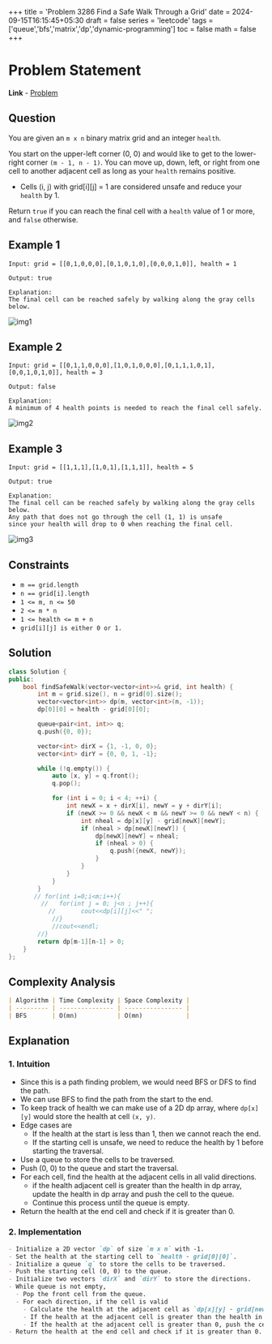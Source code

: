 +++
title = 'Problem 3286 Find a Safe Walk Through a Grid'
date = 2024-09-15T16:15:45+05:30
draft = false
series = 'leetcode'
tags =['queue','bfs','matrix','dp','dynamic-programming']
toc = false
math = false
+++

# Problem Statement

**Link** - [Problem ](https://leetcode.com/problems/find-a-safe-walk-through-a-grid/description/)

## Question

You are given an `m x n` binary matrix grid and an integer `health`.

You start on the upper-left corner (0, 0) and would like to get to the lower-right corner `(m - 1, n - 1)`.
You can move up, down, left, or right from one cell to another adjacent cell as long as your `health` remains positive.

- Cells (i, j) with grid[i][j] = 1 are considered unsafe and reduce your `health` by 1.

Return `true` if you can reach the final cell with a `health` value of 1 or more, and `false` otherwise.

## Example 1

```
Input: grid = [[0,1,0,0,0],[0,1,0,1,0],[0,0,0,1,0]], health = 1

Output: true

Explanation:
The final cell can be reached safely by walking along the gray cells below.
```

![img1](https://assets.leetcode.com/uploads/2024/08/04/3868_examples_1drawio.png)

## Example 2

```
Input: grid = [[0,1,1,0,0,0],[1,0,1,0,0,0],[0,1,1,1,0,1],[0,0,1,0,1,0]], health = 3

Output: false

Explanation:
A minimum of 4 health points is needed to reach the final cell safely.
```

![img2](https://assets.leetcode.com/uploads/2024/08/04/3868_examples_2drawio.png)

## Example 3

```
Input: grid = [[1,1,1],[1,0,1],[1,1,1]], health = 5

Output: true

Explanation:
The final cell can be reached safely by walking along the gray cells below.
Any path that does not go through the cell (1, 1) is unsafe
since your health will drop to 0 when reaching the final cell.
```

![img3](https://assets.leetcode.com/uploads/2024/08/04/3868_examples_3drawio.png)

## Constraints

- `m == grid.length`
- `n == grid[i].length`
- `1 <= m, n <= 50`
- `2 <= m * n`
- `1 <= health <= m + n`
- `grid[i][j] is either 0 or 1.`

## Solution

```cpp
class Solution {
public:
    bool findSafeWalk(vector<vector<int>>& grid, int health) {
        int m = grid.size(), n = grid[0].size();
        vector<vector<int>> dp(m, vector<int>(n, -1));
        dp[0][0] = health - grid[0][0];

        queue<pair<int, int>> q;
        q.push({0, 0});

        vector<int> dirX = {1, -1, 0, 0};
        vector<int> dirY = {0, 0, 1, -1};

        while (!q.empty()) {
            auto [x, y] = q.front();
            q.pop();

            for (int i = 0; i < 4; ++i) {
                int newX = x + dirX[i], newY = y + dirY[i];
                if (newX >= 0 && newX < m && newY >= 0 && newY < n) {
                    int nheal = dp[x][y] - grid[newX][newY];
                    if (nheal > dp[newX][newY]) {
                        dp[newX][newY] = nheal;
                        if (nheal > 0) {
                            q.push({newX, newY});
                        }
                    }
                }
            }
        }
       // for(int i=0;i<m;i++){
         //   for(int j = 0; j<n ; j++){
           //       cout<<dp[i][j]<<" ";
            //}
            //cout<<endl;
        //}
        return dp[m-1][n-1] > 0;
    }
};

```

## Complexity Analysis

```markdown
| Algorithm | Time Complexity | Space Complexity |
| --------- | --------------- | ---------------- |
| BFS       | O(mn)           | O(mn)            |
```

## Explanation

### 1. Intuition

- Since this is a path finding problem, we would need BFS or DFS to find the path.
- We can use BFS to find the path from the start to the end.
- To keep track of health we can make use of a 2D dp array, where `dp[x][y]` would store the health at cell `(x, y)`.
- Edge cases are
  - If the health at the start is less than 1, then we cannot reach the end.
  - If the starting cell is unsafe, we need to reduce the health by 1 before starting the traversal.
- Use a queue to store the cells to be traversed.
- Push (0, 0) to the queue and start the traversal.
- For each cell, find the health at the adjacent cells in all valid directions.
  - if the health adjacent cell is greater than the health in dp array, update the health in dp array and push the cell to the queue.
  - Continue this process until the queue is empty.
- Return the health at the end cell and check if it is greater than 0.

### 2. Implementation

```markdown
- Initialize a 2D vector `dp` of size `m x n` with -1.
- Set the health at the starting cell to `health - grid[0][0]`.
- Initialize a queue `q` to store the cells to be traversed.
- Push the starting cell (0, 0) to the queue.
- Initialize two vectors `dirX` and `dirY` to store the directions.
- While queue is not empty,
  - Pop the front cell from the queue.
  - For each direction, if the cell is valid
    - Calculate the health at the adjacent cell as `dp[x][y] - grid[newX][newY]`.
    - If the health at the adjacent cell is greater than the health in dp array, update the health in dp array.
    - If the health at the adjacent cell is greater than 0, push the cell to the queue.
- Return the health at the end cell and check if it is greater than 0.
```
